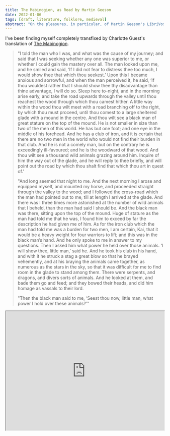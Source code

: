 ```yaml
---
title: The Mabinogion, as Read by Martin Geeson
date: 2022-01-06
tags: [draft, literature, folklore, medieval]
abstract: "On the pleasures, in particular, of Martin Geeson's LibriVox recording of Charlotte Guest's translation of these medieval Welsh tales."
---
```


I've been finding myself completely transfixed by Charlotte Guest's translation of [The Mabinogion](https://www.gutenberg.org/ebooks/5160). 

> "I told the man who I was, and what was the cause of my journey; and said that I was seeking whether any one was superior to me, or whether I could gain the mastery over all. The man looked upon me, and he smiled and said, ‘If I did not fear to distress thee too much, I would show thee that which thou seekest.’ Upon this I became anxious and sorrowful, and when the man perceived it, he said, ‘If thou wouldest rather that I should show thee thy disadvantage than thine advantage, I will do so. Sleep here to-night, and in the morning arise early, and take the road upwards through the valley until thou reachest the wood through which thou camest hither. A little way within the wood thou wilt meet with a road branching off to the right, by which thou must proceed, until thou comest to a large sheltered glade with a mound in the centre. And thou wilt see a black man of great stature on the top of the mound. He is not smaller in size than two of the men of this world. He has but one foot; and one eye in the middle of his forehead. And he has a club of iron, and it is certain that there are no two men in the world who would not find their burden in that club. And he is not a comely man, but on the contrary he is exceedingly ill-favoured; and he is the woodward of that wood. And thou wilt see a thousand wild animals grazing around him. Inquire of him the way out of the glade, and he will reply to thee briefly, and will point out the road by which thou shalt find that which thou art in quest of.’
> 
> "And long seemed that night to me. And the next morning I arose and equipped myself, and mounted my horse, and proceeded straight through the valley to the wood; and I followed the cross-road which the man had pointed out to me, till at length I arrived at the glade. And there was I three times more astonished at the number of wild animals that I beheld, than the man had said I should be. And the black man was there, sitting upon the top of the mound. Huge of stature as the man had told me that he was, I found him to exceed by far the description he had given me of him. As for the iron club which the man had told me was a burden for two men, I am certain, Kai, that it would be a heavy weight for four warriors to lift; and this was in the black man’s hand. And he only spoke to me in answer to my questions. Then I asked him what power he held over those animals. ‘I will show thee, little man,’ said he. And he took his club in his hand, and with it he struck a stag a great blow so that he brayed vehemently, and at his braying the animals came together, as numerous as the stars in the sky, so that it was difficult for me to find room in the glade to stand among them. There were serpents, and dragons, and divers sorts of animals. And he looked at them, and bade them go and feed; and they bowed their heads, and did him homage as vassals to their lord.
> 
> "Then the black man said to me, ‘Seest thou now, little man, what power I hold over these animals?’"


<div style="display: block; position: relative; width: 100%; height: 0px; --aspect-ratio:3/4; padding-bottom: calc(var(--aspect-ratio) * 100%);"><iframe src="https://www.youtube.com/embed/cbEhGP8bcpg" allow="fullscreen" style="position: absolute; top: 0px; left: 0px; height: 100%; width: 100%;"></iframe></div>

